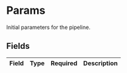 # Params

Initial parameters for the pipeline.


## Fields

| Field       | Type        | Required    | Description |
| ----------- | ----------- | ----------- | ----------- |